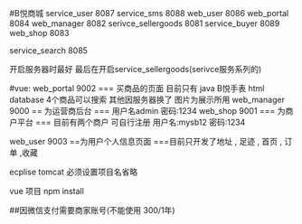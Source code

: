 #B悦商城
 service_user 8087 
service_sms 8088
 web_user 8086
web_portal 8084
 web_manager 8082 
serivce_sellergoods 8081 
service_buyer 8089 
web_shop 8083

service_search 8085

开启服务器时最好
最后在开启service_sellergoods(serivce服务系列的)

#vue: 
web_portal 9002 === 买商品的页面 目前只有 java B悦手表 html database 4个商品可以搜索 其他因服务器换了 图片为展示所用 
web_manager 9000 == 为运营商后台 === 用户名admin 密码:1234
 web_shop 9001 === 为商户平台 === 目前有两个商户 可自行注册 用户名:mysb12 密码:1234

web_user 9003 ==为用户个人信息页面 ===目前只开发了地址 , 足迹 , 首页 , 订单 ,收藏

ecplise tomcat 必须设置项目名省略

vue 项目 npm install

##因微信支付需要商家账号(不能使用 300/1年)





